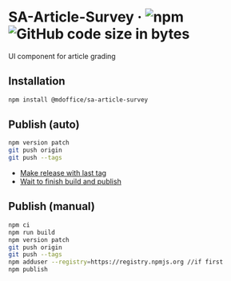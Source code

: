 # SA-Article-Survey &middot; ![npm](https://img.shields.io/npm/v/@mdoffice/sa-article-survey) ![GitHub code size in bytes](https://img.shields.io/github/languages/code-size/MDOffice/sa-article-survey)

UI component for article grading

Installation
-----------
```bash
npm install @mdoffice/sa-article-survey
```

Publish (auto)
-----------
```bash
npm version patch
git push origin
git push --tags
```
 - [Make release with last tag](https://github.com/MDOffice/sa-article-survey/releases/new)
 - [Wait to finish build and publish](https://github.com/MDOffice/sa-article-survey/actions)


Publish (manual)
-----------
```bash
npm ci
npm run build
npm version patch
git push origin
git push --tags
npm adduser --registry=https://registry.npmjs.org //if first
npm publish
```
